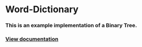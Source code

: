 # Word-Dictionary
### This is an example implementation of a Binary Tree.
### [View documentation](https://joseslk.github.io/Word-Dictionary/doc/)

